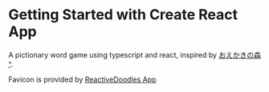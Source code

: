 # Getting Started with Create React App

A pictionary word game using typescript and react, inspired by [おえかきの森][0][^][1].

Favicon is provided by [ReactiveDoodles App][2]

[0]: https://casual.hange.jp/oekaki/ "oekaki no mori"
[1]: https://casual.hange.jp/oekaki/index?m=guide&no=1_1 "Introduction"
[2]: https://www.iconfinder.com/icons/3993852/brush_paint_red_icon "ReactiveDoodles App - Youtuber Iconsets"
